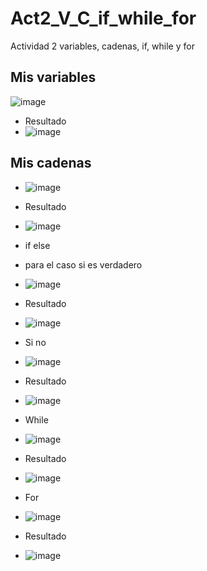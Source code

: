 # Act2_V_C_if_while_for
Actividad 2 variables, cadenas, if, while y for

## Mis variables 
![image](https://github.com/user-attachments/assets/5d5bdd57-aacf-415b-b088-4239fe8d2021)
- Resultado
- 
  ![image](https://github.com/user-attachments/assets/7c0b8b24-9321-4c2d-92b1-027ea6a26450)

## Mis cadenas
- ![image](https://github.com/user-attachments/assets/e3714818-1b32-4089-a8a1-7c9cb4c577c6)
- Resultado
- ![image](https://github.com/user-attachments/assets/77e1312f-71a8-4156-ac21-e5c80e48da04)

- if else
-  para el caso si es verdadero
-  ![image](https://github.com/user-attachments/assets/cfeecc2e-3556-44cb-92a4-9c02d73a3ba5)

-  Resultado
- ![image](https://github.com/user-attachments/assets/184390c7-48b6-49b9-8d4b-c87264b7928c)
- Si no
- ![image](https://github.com/user-attachments/assets/e31fd68c-7367-4d3b-8bfd-3eb012a5c793)

- Resultado
- ![image](https://github.com/user-attachments/assets/6d312223-2a5b-4351-999e-8618472fcd89)

- While
- ![image](https://github.com/user-attachments/assets/8fcc0543-c103-461b-b487-986e541a6a82)
- Resultado
- ![image](https://github.com/user-attachments/assets/482546b1-8b44-411a-a06a-08107df6f028)
- For
- ![image](https://github.com/user-attachments/assets/9ff45f95-f455-4058-85f7-85e2f1c28eff)
- Resultado
- ![image](https://github.com/user-attachments/assets/876fbf56-fe84-4277-93bd-6745e03c9315)












